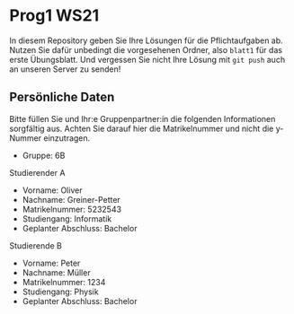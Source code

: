 # Prog1 WS21

In diesem Repository geben Sie Ihre Lösungen für die Pflichtaufgaben ab.
Nutzen Sie dafür unbedingt die vorgesehenen Ordner, also `blatt1` für das erste Übungsblatt.
Und vergessen Sie nicht Ihre Lösung mit `git push` auch an unseren Server zu senden!

## Persönliche Daten

Bitte füllen Sie und Ihr:e Gruppenpartner:in die folgenden Informationen sorgfältig aus.
Achten Sie darauf hier die Matrikelnummer und nicht die y-Nummer einzutragen.

- Gruppe: 6B

Studierender A
- Vorname: Oliver
- Nachname: Greiner-Petter
- Matrikelnummer: 5232543
- Studiengang: Informatik
- Geplanter Abschluss: Bachelor

Studierende B
- Vorname: Peter
- Nachname: Müller
- Matrikelnummer: 1234
- Studiengang: Physik
- Geplanter Abschluss: Bachelor

